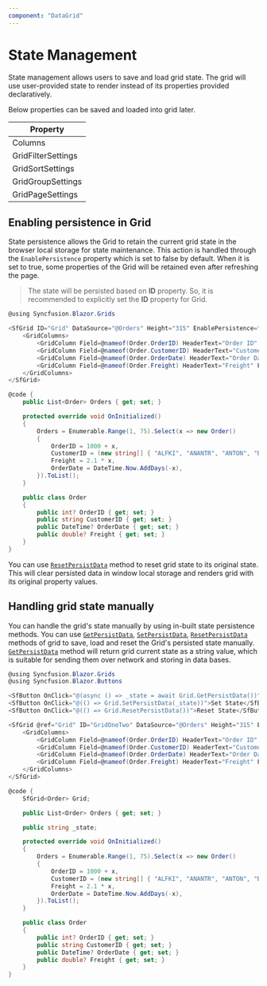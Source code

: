 ```yaml
---
component: "DataGrid"
---
```


# State Management

State management allows users to save and load grid state. The grid will use user-provided state to render instead of its properties provided declaratively.

Below properties can be saved and loaded into grid later.

Property|
-----|
Columns |
GridFilterSettings |
GridSortSettings |
GridGroupSettings |
GridPageSettings |

## Enabling persistence in Grid

State persistence allows the Grid to retain the current grid state in the browser local storage for state maintenance. This action is handled through the `EnablePersistence` property which is set to false by default. When it is set to true, some properties of the Grid will be retained even after refreshing the page.

> The state will be persisted based on **ID** property. So, it is recommended to explicitly set the **ID** property for Grid.

```csharp
@using Syncfusion.Blazor.Grids

<SfGrid ID="Grid" DataSource="@Orders" Height="315" EnablePersistence="true" AllowPaging="true" AllowFiltering="true" AllowGrouping="true" AllowSorting="true">
    <GridColumns>
        <GridColumn Field=@nameof(Order.OrderID) HeaderText="Order ID" TextAlign="TextAlign.Right" Width="120"></GridColumn>
        <GridColumn Field=@nameof(Order.CustomerID) HeaderText="Customer Name" Width="150"></GridColumn>
        <GridColumn Field=@nameof(Order.OrderDate) HeaderText="Order Date" Format="d" Type="ColumnType.Date" TextAlign="TextAlign.Right" Width="130"></GridColumn>
        <GridColumn Field=@nameof(Order.Freight) HeaderText="Freight" Format="C2" TextAlign="TextAlign.Right" Width="120"></GridColumn>
    </GridColumns>
</SfGrid>

@code {
    public List<Order> Orders { get; set; }

    protected override void OnInitialized()
    {
        Orders = Enumerable.Range(1, 75).Select(x => new Order()
        {
            OrderID = 1000 + x,
            CustomerID = (new string[] { "ALFKI", "ANANTR", "ANTON", "BLONP", "BOLID" })[new Random().Next(5)],
            Freight = 2.1 * x,
            OrderDate = DateTime.Now.AddDays(-x),
        }).ToList();
    }

    public class Order
    {
        public int? OrderID { get; set; }
        public string CustomerID { get; set; }
        public DateTime? OrderDate { get; set; }
        public double? Freight { get; set; }
    }
}
```

You can use [`ResetPersistData`](https://help.syncfusion.com/cr/blazor/Syncfusion.Blazor.Grids.SfGrid-1.html#Syncfusion_Blazor_Grids_SfGrid_1_ResetPersistData) method to reset grid state to its original state. This will clear persisted data in window local storage and renders grid with its original property values.

## Handling grid state manually

You can handle the grid's state manually by using in-built state persistence methods. You can use [`GetPersistData`](https://help.syncfusion.com/cr/blazor/Syncfusion.Blazor.Grids.SfGrid-1.html#Syncfusion_Blazor_Grids_SfGrid_1_GetPersistData), [`SetPersistData`](https://help.syncfusion.com/cr/blazor/Syncfusion.Blazor.Grids.SfGrid-1.html#Syncfusion_Blazor_Grids_SfGrid_1_SetPersistData_System_String_), [`ResetPersistData`](https://help.syncfusion.com/cr/blazor/Syncfusion.Blazor.Grids.SfGrid-1.html#Syncfusion_Blazor_Grids_SfGrid_1_ResetPersistData) methods of grid to save, load and reset the Grid's persisted state manually. [`GetPersistData`](https://help.syncfusion.com/cr/blazor/Syncfusion.Blazor.Grids.SfGrid-1.html#Syncfusion_Blazor_Grids_SfGrid_1_GetPersistData) method will return grid current state as a string value, which is suitable for sending them over network and storing in data bases.

```csharp
@using Syncfusion.Blazor.Grids
@using Syncfusion.Blazor.Buttons

<SfButton OnClick="@(async () => _state = await Grid.GetPersistData())">Save State</SfButton>
<SfButton OnClick="@(() => Grid.SetPersistData(_state))">Set State</SfButton>
<SfButton OnClick="@(() => Grid.ResetPersistData())">Reset State</SfButton>

<SfGrid @ref="Grid" ID="GridOneTwo" DataSource="@Orders" Height="315" EnablePersistence="true" AllowPaging="true" AllowFiltering="true" AllowGrouping="true" AllowSorting="true">
    <GridColumns>
        <GridColumn Field=@nameof(Order.OrderID) HeaderText="Order ID" TextAlign="TextAlign.Right" Width="120"></GridColumn>
        <GridColumn Field=@nameof(Order.CustomerID) HeaderText="Customer Name" Width="150"></GridColumn>
        <GridColumn Field=@nameof(Order.OrderDate) HeaderText="Order Date" Format="d" Type="ColumnType.Date" TextAlign="TextAlign.Right" Width="130"></GridColumn>
        <GridColumn Field=@nameof(Order.Freight) HeaderText="Freight" Format="C2" TextAlign="TextAlign.Right" Width="120"></GridColumn>
    </GridColumns>
</SfGrid>

@code {
    SfGrid<Order> Grid;

    public List<Order> Orders { get; set; }

    public string _state;

    protected override void OnInitialized()
    {
        Orders = Enumerable.Range(1, 75).Select(x => new Order()
        {
            OrderID = 1000 + x,
            CustomerID = (new string[] { "ALFKI", "ANANTR", "ANTON", "BLONP", "BOLID" })[new Random().Next(5)],
            Freight = 2.1 * x,
            OrderDate = DateTime.Now.AddDays(-x),
        }).ToList();
    }

    public class Order
    {
        public int? OrderID { get; set; }
        public string CustomerID { get; set; }
        public DateTime? OrderDate { get; set; }
        public double? Freight { get; set; }
    }
}
```
